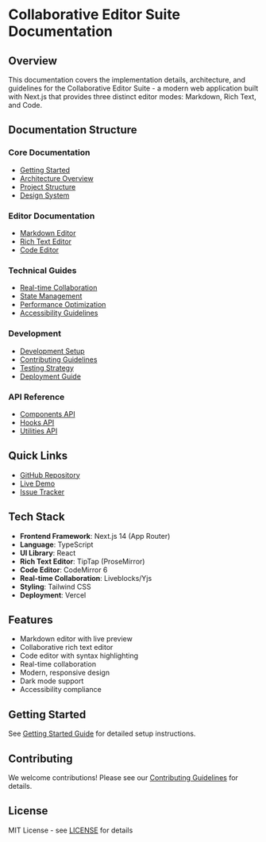 # Collaborative Editor Suite Documentation

## Overview

This documentation covers the implementation details, architecture, and guidelines for the Collaborative Editor Suite - a modern web application built with Next.js that provides three distinct editor modes: Markdown, Rich Text, and Code.

## Documentation Structure

### Core Documentation

- [Getting Started](./getting-started.md)
- [Architecture Overview](./architecture.md)
- [Project Structure](./project-structure.md)
- [Design System](./design-system.md)

### Editor Documentation

- [Markdown Editor](./editors/markdown-editor.md)
- [Rich Text Editor](./editors/rich-text-editor.md)
- [Code Editor](./editors/code-editor.md)

### Technical Guides

- [Real-time Collaboration](./guides/real-time-collaboration.md)
- [State Management](./guides/state-management.md)
- [Performance Optimization](./guides/performance.md)
- [Accessibility Guidelines](./guides/accessibility.md)

### Development

- [Development Setup](./development/setup.md)
- [Contributing Guidelines](./development/contributing.md)
- [Testing Strategy](./development/testing.md)
- [Deployment Guide](./development/deployment.md)

### API Reference

- [Components API](./api/components.md)
- [Hooks API](./api/hooks.md)
- [Utilities API](./api/utilities.md)

## Quick Links

- [GitHub Repository](https://github.com/yourusername/collaborative-editor)
- [Live Demo](https://your-demo-url.vercel.app)
- [Issue Tracker](https://github.com/yourusername/collaborative-editor/issues)

## Tech Stack

- **Frontend Framework**: Next.js 14 (App Router)
- **Language**: TypeScript
- **UI Library**: React
- **Rich Text Editor**: TipTap (ProseMirror)
- **Code Editor**: CodeMirror 6
- **Real-time Collaboration**: Liveblocks/Yjs
- **Styling**: Tailwind CSS
- **Deployment**: Vercel

## Features

- Markdown editor with live preview
- Collaborative rich text editor
- Code editor with syntax highlighting
- Real-time collaboration
- Modern, responsive design
- Dark mode support
- Accessibility compliance

## Getting Started

See [Getting Started Guide](./getting-started.md) for detailed setup instructions.

## Contributing

We welcome contributions! Please see our [Contributing Guidelines](./development/contributing.md) for details.

## License

MIT License - see [LICENSE](../LICENSE) for details
